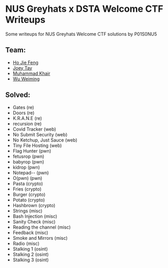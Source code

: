 # NUS Greyhats x DSTA Welcome CTF Writeups
Some writeups for NUS Greyhats Welcome CTF solutions by P01S0NU5

## Team:
 - [Ho Jie Feng](https://github.com/hojiefeng)
 - [Joey Tay](https://github.com/kangar0000)
 - [Muhammad Khair](https://github.com/muhammad-khair)
 - [Wu Weiming](https://github.com/ming-00)

## Solved:
 - Gates (re)
 - Doors (re)
 - K.R.A.N.E (re)
 - recursion (re)
 - Covid Tracker (web)
 - No Submit Security (web)
 - No Ketchup, Just Sauce (web)
 - Tiny File Hosting (web)
 - Flag Hunter (pwn)
 - fetusrop (pwn)
 - babyrop (pwn)
 - kidrop (pwn)
 - Notepad-- (pwn)
 - O(pwn) (pwn)
 - Pasta (crypto)
 - Fries (crypto)
 - Burger (crypto)
 - Potato (crypto)
 - Hashbrown (crypto)
 - Strings (misc)
 - Bash Injection (misc) 
 - Sanity Check (misc)
 - Reading the channel (misc)
 - Feedback (misc)
 - Smoke and Mirrors (misc)
 - Radio (misc)
 - Stalking 1 (osint)
 - Stalking 2 (osint)
 - Stalking 3 (osint)